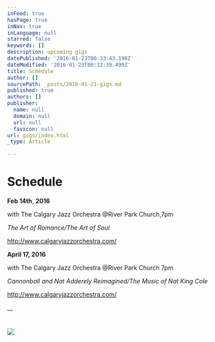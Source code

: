 ```yaml
---
inFeed: true
hasPage: true
inNav: true
inLanguage: null
starred: false
keywords: []
description: upcoming gigs
datePublished: '2016-01-23T00:33:43.198Z'
dateModified: '2016-01-23T00:33:39.499Z'
title: Schedule
author: []
sourcePath: _posts/2016-01-21-gigs.md
published: true
authors: []
publisher:
  name: null
  domain: null
  url: null
  favicon: null
url: gigs/index.html
_type: Article

---
```

# Schedule

**Feb 14th**, **2016**

with The Calgary Jazz Orchestra @River Park Church,7pm

_The Art of Romance/The Art of Soul_

http://www.calgaryjazzorchestra.com/

**April 17, 2016**

with The Calgary Jazz Orchestra @River Park Church 7pm

_Cannonball and Nat Adderely Reimagined/The Music of Nat King Cole_

http://www.calgaryjazzorchestra.com/

__

# ![](https://the-grid-user-content.s3-us-west-2.amazonaws.com/bd518087-5883-4500-9584-2ef4d66f51a3.jpg)